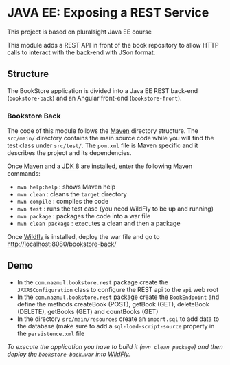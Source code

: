 # JAVA EE: Exposing a REST Service

This project is based on pluralsight Java EE course

This module adds a REST API in front of the book repository to allow HTTP calls to interact with the back-end with JSon format.


## Structure 

The BookStore application is divided into a Java EE REST back-end (`bookstore-back`) and an Angular front-end (`bookstore-front`).


### Bookstore Back 

The code of this module follows the [Maven](http://maven.apache.org/) directory structure. The `src/main/` directory contains the main source code while you will find the test class under `src/test/`. The `pom.xml` file is Maven specific and it describes the project and its dependencies.

Once [Maven](http://maven.apache.org/) and a [JDK 8](http://www.oracle.com/technetwork/java/javase/downloads/index.html) are installed, enter the following Maven commands:

* `mvn help:help`       : shows Maven help
* `mvn clean`           : cleans the `target` directory
* `mvn compile`         : compiles the code
* `mvn test`            : runs the test case (you need WildFly to be up and running)
* `mvn package`         : packages the code into a war file
* `mvn clean package`   : executes a clean and then a package

Once [Wildfly](http://wildfly.org/) is installed, deploy the war file and go to [http://localhost:8080/bookstore-back/]()



## Demo 

* In the `com.nazmul.bookstore.rest` package create the `JAXRSConfiguration` class to configure the REST api to the `api` web root
* In the `com.nazmul.bookstore.rest` package create the `BookEndpoint` and define the methods createBook (POST), getBook (GET), deleteBook (DELETE), getBooks (GET) and countBooks (GET)
* In the directory `src/main/resources` create an `import.sql` to add data to the database (make sure to add a `sql-load-script-source` property in the `persistence.xml` file

*To execute the application you have to build it (`mvn clean package`) and then deploy the `bookstore-back.war` into [WildFly](https://wildfly.org).*
